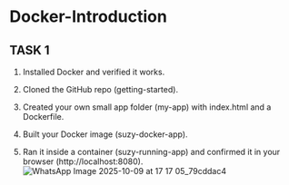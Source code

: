 # Docker-Introduction
## TASK 1
1. Installed Docker and verified it works.

2. Cloned the GitHub repo (getting-started).

3. Created your own small app folder (my-app) with index.html and a Dockerfile.

4. Built your Docker image (suzy-docker-app).

5. Ran it inside a container (suzy-running-app) and confirmed it in your browser (http://localhost:8080).
   ![WhatsApp Image 2025-10-09 at 17 17 05_79cddac4](https://github.com/user-attachments/assets/ec205a21-1529-464f-bdfb-5c1bf2f036a3)

